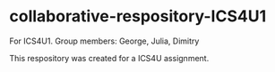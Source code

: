 # collaborative-respository-ICS4U1
For ICS4U1. Group members: George, Julia, Dimitry

This respository was created for a ICS4U assignment. 
